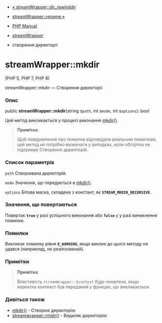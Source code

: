 - [« streamWrapper::dir_rewinddir](streamwrapper.dir-rewinddir.md)
- [streamWrapper::rename »](streamwrapper.rename.md)

- [PHP Manual](index.md)
- [streamWrapper](class.streamwrapper.md)
- створення директорії

# streamWrapper::mkdir

(PHP 5, PHP 7, PHP 8)

streamWrapper::mkdir — Створення директорії

### Опис

public **streamWrapper::mkdir**(string `$path`, int `$mode`, int
`$options`): bool

Цей метод викликається у процесі виконання
[mkdir()](function.mkdir.md).

> **Примітка**:
>
> Щоб повідомлення про помилки відповідали реальним помилкам, цей
> метод *не потрібно* визначати у випадках, коли обгортка не підтримує
> Створення директорій.

### Список параметрів

`path`
Створювана директорія.

`mode`
Значення, що передається в [mkdir()](function.mkdir.md).

`options`
Бітова маска, складена з констант, як
**`STREAM_MKDIR_RECURSIVE`**.

### Значення, що повертаються

Повертає **`true`** у разі успішного виконання або **`false`** у
у разі виникнення помилки.

### Помилки

Викликає помилку рівня **`E_WARNING`**, якщо виклик до цього методу не
удався (наприклад, не реалізований).

### Примітки

> **Примітка**:
>
> Властивість `streamWrapper::$context` буде оновлена, якщо коректна
> контекст був переданий у функцію, що викликається.

### Дивіться також

- [mkdir()](function.mkdir.md) - Створює директорію
- [streamwrapper::rmdir()](streamwrapper.rmdir.md) - Видаляє
директорію
